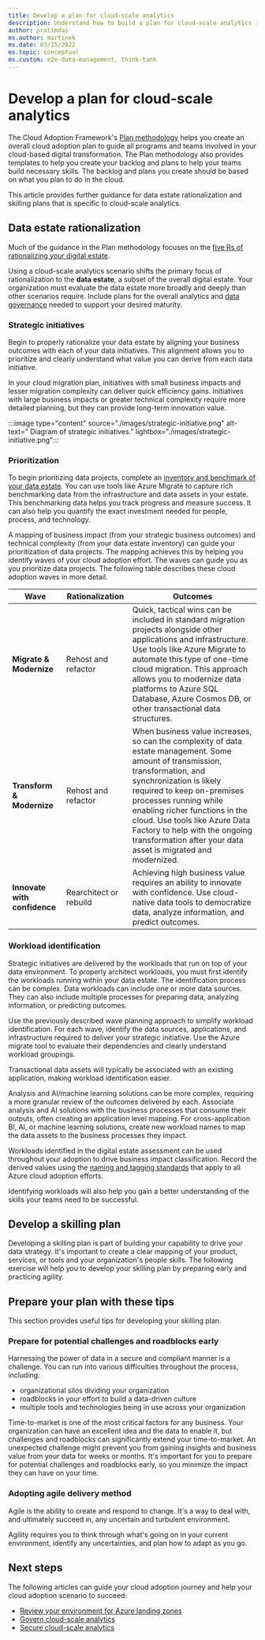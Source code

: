 ```yaml
---
title: Develop a plan for cloud-scale analytics
description: Understand how to build a plan for cloud-scale analytics in Azure.
author: pratimdas
ms.author: martinek
ms.date: 03/15/2022
ms.topic: conceptual
ms.custom: e2e-data-management, think-tank
---
```


# Develop a plan for cloud-scale analytics

The Cloud Adoption Framework's [Plan methodology](../../plan/index.md) helps you create an overall cloud adoption plan to guide all programs and teams involved in your cloud-based digital transformation. The Plan methodology also provides templates to help you create your backlog and plans to help your teams build necessary skills. The backlog and plans you create should be based on what you plan to do in the cloud.

This article provides further guidance for data estate rationalization and skilling plans that is specific to cloud-scale analytics.

## Data estate rationalization

Much of the guidance in the Plan methodology focuses on the [five Rs of rationalizing your digital estate](../../digital-estate/5-rs-of-rationalization.md).

Using a cloud-scale analytics scenario shifts the primary focus of rationalization to the **data estate**, a subset of the overall digital estate. Your organization must evaluate the data estate more broadly and deeply than other scenarios require. Include plans for the overall analytics and [data governance](./govern.md) needed to support your desired maturity.

### Strategic initiatives

Begin to properly rationalize your data estate by aligning your business outcomes with each of your data initiatives. This alignment allows you to prioritize and clearly understand what value you can derive from each data initiative.

In your cloud migration plan, initiatives with small business impacts and lesser migration complexity can deliver quick efficiency gains. Initiatives with large business impacts or greater technical complexity require more detailed planning, but they can provide long-term innovation value.

:::image type="content" source="./images/strategic-initiative.png" alt-text=" Diagram of strategic initiatives." lightbox="./images/strategic-initiative.png":::

### Prioritization

To begin prioritizing data projects, complete an [inventory and benchmark of your data estate](../../digital-estate/inventory.md). You can use tools like Azure Migrate to capture rich benchmarking data from the infrastructure and data assets in your estate. This benchmarking data helps you track progress and measure success. It can also help you quantify the exact investment needed for people, process, and technology.

A mapping of business impact (from your strategic business outcomes) and technical complexity (from your data estate inventory) can guide your prioritization of data projects. The mapping achieves this by helping you identify waves of your cloud adoption effort. The waves can guide you as you prioritize data projects. The following table describes these cloud adoption waves in more detail.

| Wave | Rationalization | Outcomes |
|----------|--------------|---------|
|**Migrate & Modernize**| Rehost and refactor | Quick, tactical wins can be included in standard migration projects alongside other applications and infrastructure. Use tools like Azure Migrate to automate this type of one-time cloud migration. This approach allows you to modernize data platforms to Azure SQL Database, Azure Cosmos DB, or other transactional data structures.|
|**Transform & Modernize**| Rehost and refactor | When business value increases, so can the complexity of data estate management. Some amount of transmission, transformation, and synchronization is likely required to keep on-premises processes running while enabling richer functions in the cloud. Use tools like Azure Data Factory to help with the ongoing transformation after your data asset is migrated and modernized.|
|**Innovate with confidence**| Rearchitect or rebuild | Achieving high business value requires an ability to innovate with confidence. Use cloud-native data tools to democratize data, analyze information, and predict outcomes. |

### Workload identification

Strategic initiatives are delivered by the workloads that run on top of your data environment. To properly architect workloads, you must first identify the workloads running within your data estate. The identification process can be complex. Data workloads can include one or more data sources. They can also include multiple processes for preparing data, analyzing information, or predicting outcomes.

Use the previously described wave planning approach to simplify workload identification. For each wave, identify the data sources, applications, and infrastructure required to deliver your strategic initiative. Use the Azure migrate tool to evaluate their dependencies and clearly understand workload groupings.

Transactional data assets will typically be associated with an existing application, making workload identification easier.

Analysis and AI/machine learning solutions can be more complex, requiring a more granular review of the outcomes delivered by each. Associate analysis and AI solutions with the business processes that consume their outputs, often creating an application level mapping. For cross-application BI, AI, or machine learning solutions, create new workload names to map the data assets to the business processes they impact.

Workloads identified in the digital estate assessment can be used throughout your adoption to drive business impact classification. Record the derived values using the [naming and tagging standards](../../ready/azure-best-practices/naming-and-tagging.md) that apply to all Azure cloud adoption efforts.

Identifying workloads will also help you gain a better understanding of the skills your teams need to be successful.

## Develop a skilling plan

Developing a skilling plan is part of building your capability to drive your data strategy. It's important to create a clear mapping of your product, services, or tools and your organization's people skills. The following exercise will help you to develop your skilling plan by preparing early and practicing agility.

## Prepare your plan with these tips

This section provides useful tips for developing your skilling plan.

### Prepare for potential challenges and roadblocks early

Harnessing the power of data in a secure and compliant manner is a challenge. You can run into various difficulties throughout the process, including:

* organizational silos dividing your organization
* roadblocks in your effort to build a data-driven culture
* multiple tools and technologies being in use across your organization

Time-to-market is one of the most critical factors for any business. Your organization can have an excellent idea and the data to enable it, but challenges and roadblocks can significantly extend your time-to-market. An unexpected challenge might prevent you from gaining insights and business value from your data for weeks or months. It's important for you to prepare for potential challenges and roadblocks early, so you minimize the impact they can have on your time.

### Adopting agile delivery method

Agile is the ability to create and respond to change. It's a way to deal with, and ultimately succeed in, any uncertain and turbulent environment.

Agility requires you to think through what's going on in your current environment, identify any uncertainties, and plan how to adapt as you go.

## Next steps

The following articles can guide your cloud adoption journey and help your cloud adoption scenario to succeed:

- [Review your environment for Azure landing zones](./ready.md)
- [Govern cloud-scale analytics](./govern.md)
- [Secure cloud-scale analytics](./secure.md)
